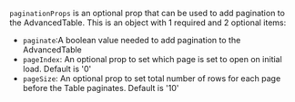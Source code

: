 `paginationProps` is an optional prop that can be used to add pagination to the AdvancedTable. This is an object with 1 required and 2 optional items:

- `paginate`:A boolean value needed to add pagination to the AdvancedTable
- `pageIndex`: An optional prop to set which page is set to open on initial load. Default is '0'
- `pageSize`: An optional prop to set total number of rows for each page before the Table paginates. Default is '10'